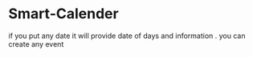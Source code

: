 # Smart-Calender
if you put any date it will provide date of days and information . you  can create any event 
